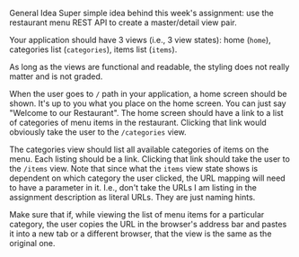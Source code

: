General Idea
Super simple idea behind this week's assignment: use the restaurant menu REST API to create a master/detail view pair.

Your application should have 3 views (i.e., 3 view states): home (`home`), categories list (`categories`), items list (`items`).

As long as the views are functional and readable, the styling does not really matter and is not graded.

When the user goes to `/` path in your application, a home screen should be shown. It's up to you what you place on the home screen. You can just say "Welcome to our Restaurant". The home screen should have a link to a list of categories of menu items in the restaurant. Clicking that link would obviously take the user to the `/categories` view.

The categories view should list all available categories of items on the menu. Each listing should be a link. Clicking that link should take the user to the `/items` view. Note that since what the `items` view state shows is dependent on which category the user clicked, the URL mapping will need to have a parameter in it. I.e., don't take the URLs I am listing in the assignment description as literal URLs. They are just naming hints.

Make sure that if, while viewing the list of menu items for a particular category, the user copies the URL in the browser's address bar and pastes it into a new tab or a different browser, that the view is the same as the original one.
